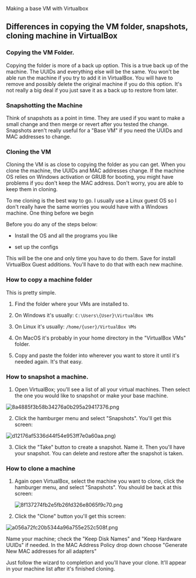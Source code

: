 Making a base VM with Virtualbox

## Differences in copying the VM folder, snapshots, cloning machine in VirtualBox
### Copying the VM Folder. 

Copying the folder is more of a back up option. This is a true back up of the machine. The UUIDs and everything else will be the same. You won't be able run the machine if you try to add it in VirtualBox. You will have to remove and possibly delete the original machine if you do this option. It's not really a big deal if you just save it as a back up to restore from later.

### Snapshotting the Machine

Think of snapshots as a point in time. They are used if you want to make a small change and then merge or revert after you tested the change. Snapshots aren't really useful for a "Base VM" if you need the UUIDs and MAC addresses to change. 

### Cloning the VM

Cloning the VM is as close to copying the folder as you can get. When you clone the machine, the UUIDs and MAC addresses change. If the machine OS relies on Windows activation or GRUB for booting, you might have problems if you don't keep the MAC address. Don't worry, you are able to keep them in cloning. 

To me cloning is the best way to go. I usually use a Linux guest OS so I don't really have the same worries you would have with a Windows machine. 
One thing before we begin

Before you do any of the steps below:

- Install the OS and all the programs you like

- set up the configs 

This will be the one and only time you have to do them. Save for install VirtualBox Guest additions. You'll have to do that with each new machine. 

### How to copy a machine folder

This is pretty simple. 

1. Find the folder where your VMs are installed to.

2. On Windows it's usually: ``C:\Users\{User}\VirtualBox VMs``

3. On Linux it's usually: ``/home/{user}/VirtualBox VMs``

4. On MacOS it's probably in your home directory in the "VirtualBox VMs" folder.

5. Copy and paste the folder into wherever you want to store it until it's needed again. It's that easy. 

### How to snapshot a machine. 

1. Open VirtualBox; you'll see a list of all your virtual machines. Then select the one you would like to snapshot or make your base machine. 
 
![8a4885f3b58b34276a0b295a29417376.png]({{'/assets/1ea17b73d2084457835c900798b7b50b.png'}})

2. Click the hamburger menu and select "Snapshots". You'll get this screen:

![d12176af5336d44f54e953ff7e0a60aa.png]({{'/assets/65750a9ffe24482b9694e0e0c0ff2901.png'}}))

3. Click the "Take" button to create a snapshot. Name it. Then you'll have your snapshot. You can delete and restore after the snapshot is taken. 

### How to clone a machine
1. Again open VirtualBox, select the machine you want to clone, click the hamburger menu, and select "Snapshots". You should be back at this screen:

    ![8f137274fb2e5fb26fd326e8065f9c70.png]({{'/assets/14ec3eadc6c9410eab485c92157b7188.png'}})

2. Click the "Clone" button you'll get this screen:

![a056a72fc20b5344a96a755e252c508f.png]({{'/assets/4eee543962904caebce4aa5e185b646d.png'}})

Name your machine; check the "Keep Disk Names" and "Keep Hardware UUIDs" if needed.
In the MAC Address Policy drop down choose "Generate New MAC addresses for all adapters"

Just follow the wizard to completion and you'll have your clone. It'll appear in your machine list after it's finished cloning. 